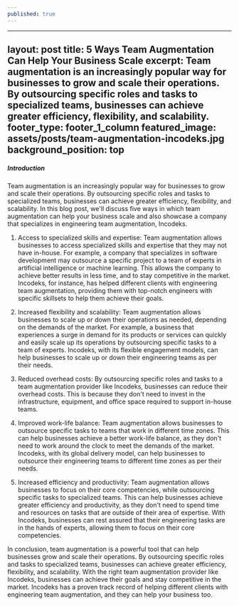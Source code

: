 ```yaml
---
published: true
---
```

---
layout: post
title: 5 Ways Team Augmentation Can Help Your Business Scale
excerpt: Team augmentation is an increasingly popular way for businesses to grow and scale their operations. By outsourcing specific roles and tasks to specialized teams, businesses can achieve greater efficiency, flexibility, and scalability.
footer_type: footer_1_column
featured_image: assets/posts/team-augmentation-incodeks.jpg
background_position: top
---

##### Introduction
 

Team augmentation is an increasingly popular way for businesses to grow and scale their operations. By outsourcing specific roles and tasks to specialized teams, businesses can achieve greater efficiency, flexibility, and scalability. In this blog post, we'll discuss five ways in which team augmentation can help your business scale and also showcase a company that specializes in engineering team augmentation, Incodeks.

1. Access to specialized skills and expertise: Team augmentation allows businesses to access specialized skills and expertise that they may not have in-house. For example, a company that specializes in software development may outsource a specific project to a team of experts in artificial intelligence or machine learning. This allows the company to achieve better results in less time, and to stay competitive in the market. Incodeks, for instance, has helped different clients with engineering team augmentation, providing them with top-notch engineers with specific skillsets to help them achieve their goals.

2. Increased flexibility and scalability: Team augmentation allows businesses to scale up or down their operations as needed, depending on the demands of the market. For example, a business that experiences a surge in demand for its products or services can quickly and easily scale up its operations by outsourcing specific tasks to a team of experts. Incodeks, with its flexible engagement models, can help businesses to scale up or down their engineering teams as per their needs.
  
3. Reduced overhead costs: By outsourcing specific roles and tasks to a team augmentation provider like Incodeks, businesses can reduce their overhead costs. This is because they don't need to invest in the infrastructure, equipment, and office space required to support in-house teams.
 
4. Improved work-life balance: Team augmentation allows businesses to outsource specific tasks to teams that work in different time zones. This can help businesses achieve a better work-life balance, as they don't need to work around the clock to meet the demands of the market. Incodeks, with its global delivery model, can help businesses to outsource their engineering teams to different time zones as per their needs.
 
5. Increased efficiency and productivity: Team augmentation allows businesses to focus on their core competencies, while outsourcing specific tasks to specialized teams. This can help businesses achieve greater efficiency and productivity, as they don't need to spend time and resources on tasks that are outside of their area of expertise. With Incodeks, businesses can rest assured that their engineering tasks are in the hands of experts, allowing them to focus on their core competencies.

In conclusion, team augmentation is a powerful tool that can help businesses grow and scale their operations. By outsourcing specific roles and tasks to specialized teams, businesses can achieve greater efficiency, flexibility, and scalability. With the right team augmentation provider like Incodeks, businesses can achieve their goals and stay competitive in the market. Incodeks has a proven track record of helping different clients with engineering team augmentation, and they can help your business too.
